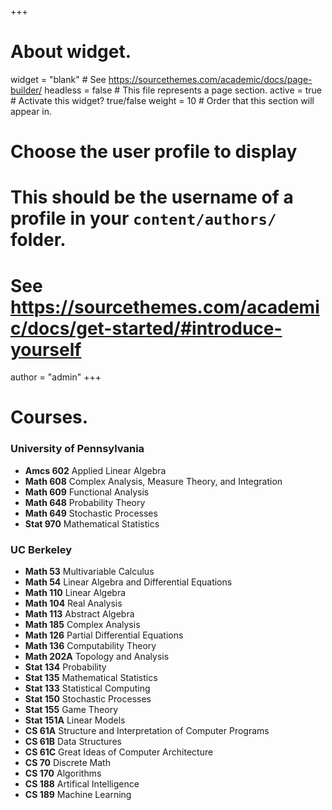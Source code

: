 +++
# About widget.
widget = "blank"  # See https://sourcethemes.com/academic/docs/page-builder/
headless = false  # This file represents a page section.
active = true  # Activate this widget? true/false
weight = 10  # Order that this section will appear in.

# Choose the user profile to display
# This should be the username of a profile in your `content/authors/` folder.
# See https://sourcethemes.com/academic/docs/get-started/#introduce-yourself
author = "admin"
+++

# Courses.

### University of Pennsylvania

* __Amcs 602__ Applied Linear Algebra
* __Math 608__ Complex Analysis, Measure Theory, and Integration
* __Math 609__ Functional Analysis
* __Math 648__ Probability Theory
* __Math 649__ Stochastic Processes
* __Stat 970__ Mathematical Statistics

<!---
* __Stat 927__ Bayesian Statistics
* __Amcs 603__ Applied Abstract Algebra
--->

### UC Berkeley

* __Math 53__ Multivariable Calculus
* __Math 54__ Linear Algebra and Differential Equations
* __Math 110__ Linear Algebra
* __Math 104__ Real Analysis
* __Math 113__ Abstract Algebra
* __Math 185__ Complex Analysis 
* __Math 126__ Partial Differential Equations
* __Math 136__ Computability Theory
* __Math 202A__ Topology and Analysis
* __Stat 134__ Probability
* __Stat 135__ Mathematical Statistics
* __Stat 133__ Statistical Computing
* __Stat 150__ Stochastic Processes
* __Stat 155__ Game Theory
* __Stat 151A__ Linear Models
* __CS 61A__ Structure and Interpretation of Computer Programs
* __CS 61B__ Data Structures
* __CS 61C__ Great Ideas of Computer Architecture
* __CS 70__ Discrete Math
* __CS 170__ Algorithms
* __CS 188__ Artifical Intelligence
* __CS 189__ Machine Learning

<!---
### UPenn
--->



